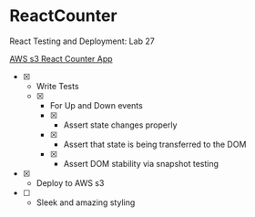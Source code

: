 # ReactCounter
React Testing and Deployment: Lab 27

[AWS s3 React Counter App](https://kd-reactcounter.s3-us-west-2.amazonaws.com/index.html)


- [x] - Write Tests
  - [x] - For Up and Down events
    - [x] - Assert state changes properly
    - [x] - Assert that state is being transferred to the DOM
    - [x] - Assert DOM stability via snapshot testing
- [x] - Deploy to AWS s3
- [ ] - Sleek and amazing styling